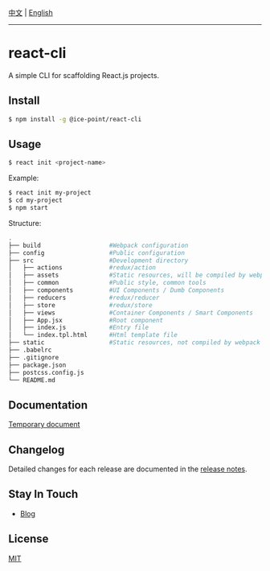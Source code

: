 [中文](./README.md) | [English](./README-us.md)

---

# react-cli

A simple CLI for scaffolding React.js projects.

## Install

```bash
$ npm install -g @ice-point/react-cli
```

## Usage

```bash
$ react init <project-name>
```

Example:

```bash
$ react init my-project
$ cd my-project
$ npm start
```

Structure:

```bash
.
├── build                   #Webpack configuration
├── config                  #Public configuration
├── src                     #Development directory
│   ├── actions             #redux/action
│   ├── assets              #Static resources, will be compiled by webpack
│   ├── common              #Public style, common tools
│   ├── components          #UI Components / Dumb Components
│   ├── reducers            #redux/reducer
│   ├── store               #redux/store
│   ├── views               #Container Components / Smart Components
│   ├── App.jsx             #Root component
│   ├── index.js            #Entry file
│   └── index.tpl.html      #Html template file
├── static                  #Static resources, not compiled by webpack
├── .babelrc
├── .gitignore
├── package.json
├── postcss.config.js
└── README.md
```

## Documentation

[Temporary document](https://www.lishuaishuai.com/notice/943.html)

## Changelog

Detailed changes for each release are documented in the [release notes](https://github.com/li-shuaishuai/react-cli/releases).

## Stay In Touch

+ [Blog](https://www.lishuaishuai.com)

## License

[MIT](https://github.com/li-shuaishuai/react-cli/blob/master/LICENSE)